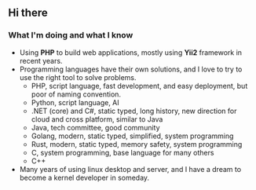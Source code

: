 ## Hi there

### What I'm doing and what I know

- Using **PHP** to build web applications, mostly using **Yii2** framework in recent years.
- Programming languages have their own solutions, and I love to try to use the right tool to solve problems.
  + PHP, script language, fast development, and easy deployment, but poor of naming convention.
  + Python, script language, AI
  + .NET (core) and C#, static typed, long history, new direction for cloud and cross platform, similar to Java
  + Java, tech committee, good community
  + Golang, modern, static typed, simplified, system programming
  + Rust, modern, static typed, memory safety, system programming
  + C, system programming, base language for many others
  + C++
- Many years of using linux desktop and server, and I have a dream to become a kernel developer in someday.
